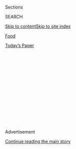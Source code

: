 <div id="app">

<div>

<div>

<div>

<div class="NYTAppHideMasthead css-1q2w90k e1suatyy0">

<div class="section css-ui9rw0 e1suatyy2">

<div class="css-eph4ug er09x8g0">

<div class="css-6n7j50">

</div>

<span class="css-1dv1kvn">Sections</span>

<div class="css-10488qs">

<span class="css-1dv1kvn">SEARCH</span>

</div>

[Skip to content](#site-content)[Skip to site
index](#site-index)

</div>

<div id="masthead-section-label" class="css-1wr3we4 eaxe0e00">

[Food](https://www.nytimes3xbfgragh.onion/section/food)

</div>

<div class="css-10698na e1huz5gh0">

</div>

</div>

<div id="masthead-bar-one" class="section hasLinks css-15hmgas e1csuq9d3">

<div class="css-uqyvli e1csuq9d0">

</div>

<div class="css-1uqjmks e1csuq9d1">

</div>

<div class="css-9e9ivx">

[](https://myaccount.nytimes3xbfgragh.onion/auth/login?response_type=cookie&client_id=vi)

</div>

<div class="css-1bvtpon e1csuq9d2">

[Today’s
Paper](https://www.nytimes3xbfgragh.onion/section/todayspaper)

</div>

</div>

</div>

</div>

<div data-aria-hidden="false">

<div id="site-content" data-role="main">

<div>

<div class="css-1aor85t" style="opacity:0.000000001;z-index:-1;visibility:hidden">

<div class="css-1hqnpie">

<div class="css-epjblv">

<span class="css-17xtcya">[Food](/section/food)</span><span class="css-x15j1o">|</span><span class="css-fwqvlz">Dan
Kluger Steps Out on His
Own</span>

</div>

<div class="css-k008qs">

<div class="css-1iwv8en">

<span class="css-18z7m18"></span>

<div>

</div>

</div>

<span class="css-1n6z4y">https://nyti.ms/2cph9OW</span>

<div class="css-1705lsu">

<div class="css-4xjgmj">

<div class="css-4skfbu" data-role="toolbar" data-aria-label="Social Media Share buttons, Save button, and Comments Panel with current comment count" data-testid="share-tools">

  - 
  - 
  - 
  - 
    
    <div class="css-6n7j50">
    
    </div>

  - 
  - 

</div>

</div>

</div>

</div>

</div>

</div>

<div class="css-13pd83m">

</div>

<div id="top-wrapper" class="css-1sy8kpn">

<div id="top-slug" class="css-l9onyx">

Advertisement

</div>

[Continue reading the main
story](#after-top)

<div class="ad top-wrapper" style="text-align:center;height:100%;display:block;min-height:250px">

<div id="top" class="place-ad" data-position="top" data-size-key="top">

</div>

</div>

<div id="after-top">

</div>

</div>

<div id="sponsor-wrapper" class="css-1hyfx7x">

<div id="sponsor-slug" class="css-19vbshk">

Supported by

</div>

[Continue reading the main
story](#after-sponsor)

<div id="sponsor" class="ad sponsor-wrapper" style="text-align:center;height:100%;display:block">

</div>

<div id="after-sponsor">

</div>

</div>

<div class="css-1vkm6nb ehdk2mb0">

# Dan Kluger Steps Out on His Own

</div>

<div class="css-79elbk" data-testid="photoviewer-wrapper">

<div class="css-z3e15g" data-testid="photoviewer-wrapper-hidden">

</div>

<div class="css-1a48zt4 ehw59r15" data-testid="photoviewer-children">

![<span class="css-16f3y1r e13ogyst0" data-aria-hidden="true">Dan Kluger
has not named his restaurant yet, but it is to open on West Eighth
Street in October. “I just want to cook good food,” he
said.</span><span class="css-cnj6d5 e1z0qqy90" itemprop="copyrightHolder"><span class="css-1ly73wi e1tej78p0">Credit...</span><span><span>Daniel
Krieger for The New York
Times</span></span></span>](https://static01.graylady3jvrrxbe.onion/images/2016/09/07/dining/07KLUGER-web1/07KLUGER-web1-articleLarge.jpg?quality=75&auto=webp&disable=upscale)

</div>

</div>

<div class="css-xt80pu e12qa4dv0">

<div class="css-18e8msd">

<div class="css-vp77d3 epjyd6m0">

<div class="css-1baulvz">

By [<span class="css-1baulvz last-byline" itemprop="name">Jeff
Gordinier</span>](http://www.nytimes3xbfgragh.onion/by/jeff-gordinier)

</div>

</div>

  - Sept. 6,
    2016

  - 
    
    <div class="css-4xjgmj">
    
    <div class="css-d8bdto" data-role="toolbar" data-aria-label="Social Media Share buttons, Save button, and Comments Panel with current comment count" data-testid="share-tools">
    
      - 
      - 
      - 
      - 
        
        <div class="css-6n7j50">
        
        </div>
    
      - 
      - 
    
    </div>
    
    </div>

</div>

</div>

<div class="section meteredContent css-1r7ky0e" name="articleBody" itemprop="articleBody">

<div class="css-1fanzo5 StoryBodyCompanionColumn">

<div class="css-53u6y8">

On a muggy summer afternoon at his home in Briarcliff Manor, N.Y., Dan
Kluger stood watch as stalks of broccoli soaked up smoke on a backyard
grill. Stout of frame and sweaty of brow, he looked more like a workaday
suburban dad, which he is, than a celebrity chef, which he has never
exactly pretended to be.

When the broccoli had acquired stripes of char, Mr. Kluger dressed it
with the uninhibited flavor-layering that was his specialty during his
years at [ABC
Kitchen](http://www.nytimes3xbfgragh.onion/2010/06/02/dining/reviews/02rest.html)
and [ABC
Cocina](http://www.nytimes3xbfgragh.onion/2013/07/31/dining/reviews/restaurant-review-abc-cocina-in-manhattan.html).
He built up a dish with torn leaves of basil and mint, curls of citrus
zest, an undercurrent of jalapeño and a bed of mayonnaise infused with
mustard and miso and orange
juice.

</div>

</div>

<div class="css-1sngw6j">

[](https://www.nytimes3xbfgragh.onion/interactive/2016/09/07/dining/new-york-restaurants-fall-openings.html)

<div class="css-1eoytci">

![](https://static01.graylady3jvrrxbe.onion/images/2016/09/07/dining/07REST-PREVIEW-ICON/07REST-PREVIEW-ICON-largeHorizontalJumbo.jpg)

</div>

<div class="css-1rha1bf">

## The 2016 Fall Restaurant Preview

A look at the new restaurants, bars and markets opening in New York this
season.

</div>

</div>

<div class="css-1fanzo5 StoryBodyCompanionColumn">

<div class="css-53u6y8">

Somehow, Mr. Kluger got all those ingredients to play nice with one
another. The dish, an adapted version of which may appear this fall on
the menu of his forthcoming (and still nameless) restaurant on West
Eighth Street, just north of Washington Square Park, embodied “what I
call the peaks and valleys,” Mr. Kluger said. “One bite is different
than the next.”

</div>

</div>

<div class="css-1fanzo5 StoryBodyCompanionColumn">

<div class="css-53u6y8">

Mr. Kluger, 43, has experienced plenty of peaks and valleys since the
moment two summers ago when he decided to break away from the
consistently packed ABC restaurants, where the chef Jean-Georges
Vongerichten had handpicked him to run the kitchens. He wanted to set
out on his own. “I just felt it was time,” Mr. Kluger said, although the
gods seemed determined to make him wait a little longer.

On vacation with his wife in Italy, he got a call from New York with bad
news: Negotiations for a lease on a restaurant space had collapsed at
the last minute. Two years of delays followed. Another space was found,
and construction commenced, but structural problems set progress back
for months. “I don’t ever want to see a contractor again for a long
time,” the chef said.

<div class="css-79elbk" data-testid="photoviewer-wrapper">

<div class="css-z3e15g" data-testid="photoviewer-wrapper-hidden">

</div>

<div class="css-1a48zt4 ehw59r15" data-testid="photoviewer-children">

<div class="css-zgakxe erfvjey0">

<span class="css-1ly73wi e1tej78p0">Image</span>

<div class="css-zjzyr8">

<div data-testid="lazyimage-container" style="height:580px">

</div>

</div>

</div>

<span class="css-16f3y1r e13ogyst0" data-aria-hidden="true">The interior
will look something like
this.</span><span class="css-cnj6d5 e1z0qqy90" itemprop="copyrightHolder"><span class="css-1ly73wi e1tej78p0">Credit...</span><span>Daniel
Krieger for The New York Times</span></span>

</div>

</div>

For Mr. Kluger, a father of two who had left the security of the
Vongerichten empire for the tingly risk of sink-or-swim independence,
there were moments of waking at 3 a.m. in a panic. “There’s certainly a
discomfort,” he said. “Every screw, nut and bolt at this place I helped
choose, in one way or another. If you don’t like it, it’s essentially my
fault.”

If Mr. Kluger’s history is any guide, the risk should be minimal. His
résumé includes substantial stretches of cooking at Union Square Cafe,
Tabla and the Core Club in Midtown. Over the years, he has picked up
lessons in flavor and hospitality from the likes of Floyd Cardoz, Tom
Colicchio and Danny Meyer. “I’ve worked with some of the best chefs in
the country, and I’ve taken something from all of them,” he said.

</div>

</div>

<div class="css-1fanzo5 StoryBodyCompanionColumn">

<div class="css-53u6y8">

Mr. Vongerichten said Mr. Kluger lives and breathes the farm-to-table
philosophy; the two originally met at the Union Square Greenmarket, when
Mr. Kluger was cooking at the Core Club and Mr. Vongerichten took note
of his dogged devotion to hunting down the choicest ingredients. Mr.
Vongerichten said he understood Mr. Kluger’s itch to run his own show:
“I said: ‘You have to do it. I’ll be very sad to see you leave, but
this is the cycle of life.’”

</div>

</div>

<div class="css-79elbk" data-testid="photoviewer-wrapper">

<div class="css-z3e15g" data-testid="photoviewer-wrapper-hidden">

</div>

<div class="css-1a48zt4 ehw59r15" data-testid="photoviewer-children">

![<span class="css-16f3y1r e13ogyst0" data-aria-hidden="true">Mr.
Kluger’s crisp cauliflower is lightly battered with Indian spices and
served with sweet and sour lemon
jam.</span><span class="css-cnj6d5 e1z0qqy90" itemprop="copyrightHolder"><span class="css-1ly73wi e1tej78p0">Credit...</span><span>Daniel
Krieger for The New York
Times</span></span>](https://static01.graylady3jvrrxbe.onion/images/2016/09/07/dining/07KLUGER-web3/07KLUGER-web3-articleLarge.jpg?quality=75&auto=webp&disable=upscale)

</div>

</div>

<div class="css-1fanzo5 StoryBodyCompanionColumn">

<div class="css-53u6y8">

For Mr. Kluger, the challenge ahead hinges, in part, on whether the ABC
crowd will seek out his cooking a few blocks south — and whether his
approach to flavor will continue to stand out in a city that’s always
chasing the flavor of the month. “I just want to cook good food,” he
said. “I want to cook food that I like. But I feel this pressure of
keeping up with the Joneses.”

This is where the tireless-suburban-dad part could help. On a recent day
during a heat wave, he decided to save a little money by painting the
walls at West Eighth Street — with some help from the general manager
and two chefs, but without air-conditioning. “I was there till 9
o’clock,” he said. “I looked like I’d just come out of a steam room.”

**Dan Kluger restaurant** 21 West Eighth Street (Fifth Avenue), October.

</div>

</div>

</div>

<div>

</div>

<div>

</div>

<div>

</div>

<div>

<div id="bottom-wrapper" class="css-1ede5it">

<div id="bottom-slug" class="css-l9onyx">

Advertisement

</div>

[Continue reading the main
story](#after-bottom)

<div id="bottom" class="ad bottom-wrapper" style="text-align:center;height:100%;display:block;min-height:90px">

</div>

<div id="after-bottom">

</div>

</div>

</div>

</div>

</div>

## Site Index

<div>

</div>

## Site Information Navigation

  - [© <span>2020</span> <span>The New York Times
    Company</span>](https://help.nytimes3xbfgragh.onion/hc/en-us/articles/115014792127-Copyright-notice)

<!-- end list -->

  - [NYTCo](https://www.nytco.com/)
  - [Contact
    Us](https://help.nytimes3xbfgragh.onion/hc/en-us/articles/115015385887-Contact-Us)
  - [Work with us](https://www.nytco.com/careers/)
  - [Advertise](https://nytmediakit.com/)
  - [T Brand Studio](http://www.tbrandstudio.com/)
  - [Your Ad
    Choices](https://www.nytimes3xbfgragh.onion/privacy/cookie-policy#how-do-i-manage-trackers)
  - [Privacy](https://www.nytimes3xbfgragh.onion/privacy)
  - [Terms of
    Service](https://help.nytimes3xbfgragh.onion/hc/en-us/articles/115014893428-Terms-of-service)
  - [Terms of
    Sale](https://help.nytimes3xbfgragh.onion/hc/en-us/articles/115014893968-Terms-of-sale)
  - [Site
    Map](https://spiderbites.nytimes3xbfgragh.onion)
  - [Help](https://help.nytimes3xbfgragh.onion/hc/en-us)
  - [Subscriptions](https://www.nytimes3xbfgragh.onion/subscription?campaignId=37WXW)

</div>

</div>

</div>

</div>
